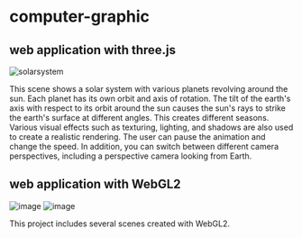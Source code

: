 # computer-graphic
## web application with three.js

![solarsystem](https://github.com/zhang-weijie/computer-graphic/assets/60659396/025c2751-9b49-4b26-b455-539698a14716)



This scene shows a solar system with various planets revolving around the sun. Each planet has its own orbit and axis of rotation. The tilt of the earth's axis with respect to its orbit around the sun causes the sun's rays to strike the earth's surface at different angles. This creates different seasons. Various visual effects such as texturing, lighting, and shadows are also used to create a realistic rendering. The user can pause the animation and change the speed. In addition, you can switch between different camera perspectives, including a perspective camera looking from Earth.

## web application with WebGL2

![image](https://github.com/zhang-weijie/computer-graphic/assets/60659396/1f6c7ed5-c9bc-4192-83b0-7fee0ef25dd2)
![image](https://github.com/zhang-weijie/computer-graphic/assets/60659396/4eec8af8-008c-4695-b66e-b1282cd6bfb2)

This project includes several scenes created with WebGL2.
